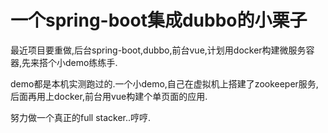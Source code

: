 # 一个spring-boot集成dubbo的小栗子

最近项目要重做,后台spring-boot,dubbo,前台vue,计划用docker构建微服务容器,先来搭个小demo练练手.

demo都是本机实测跑过的.一个小demo,自己在虚拟机上搭建了zookeeper服务,后面再用上docker,前台用vue构建个单页面的应用.

努力做一个真正的full stacker..哼哼.
